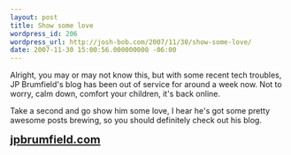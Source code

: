```yaml
---
layout: post
title: Show some love
wordpress_id: 206
wordpress_url: http://josh-bob.com/2007/11/30/show-some-love/
date: 2007-11-30 15:00:56.000000000 -06:00
---
```

Alright, you may or may not know this, but with some recent tech troubles, JP Brumfield's blog has been out of service for around a week now. Not to worry, calm down, comfort your children, it's back online.

Take a second and go show him some love, I hear he's got some pretty awesome posts brewing, so you should definitely check out his blog.

<strong><big><big><a href="http://jpbrumfield.com">jpbrumfield.com</a></big></big></strong>
